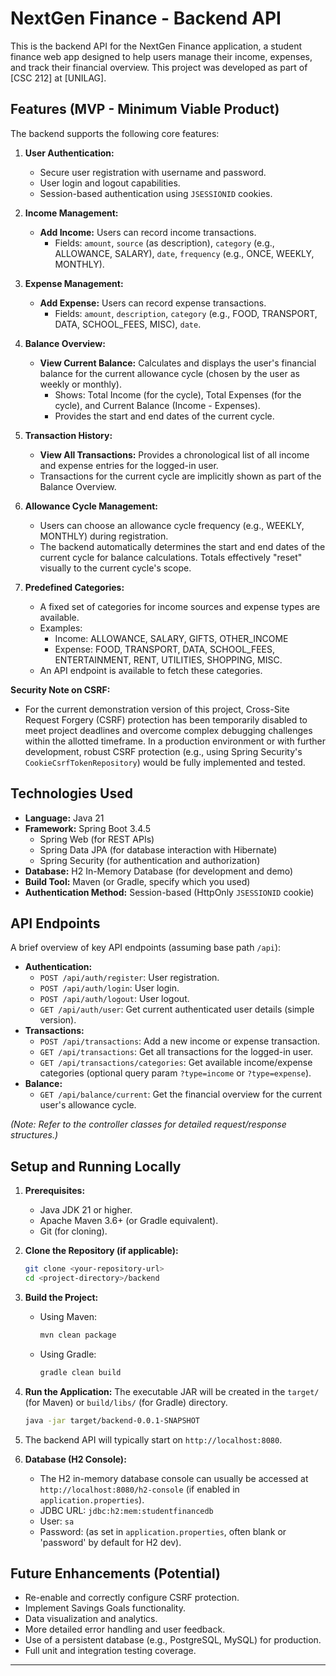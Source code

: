 # NextGen Finance - Backend API

This is the backend API for the NextGen Finance application, a student finance web app designed to help users manage their income, expenses, and track their financial overview. This project was developed as part of [CSC 212] at [UNILAG].

## Features (MVP - Minimum Viable Product)

The backend supports the following core features:

1.  **User Authentication:**
    *   Secure user registration with username and password.
    *   User login and logout capabilities.
    *   Session-based authentication using `JSESSIONID` cookies.

2.  **Income Management:**
    *   **Add Income:** Users can record income transactions.
        *   Fields: `amount`, `source` (as description), `category` (e.g., ALLOWANCE, SALARY), `date`, `frequency` (e.g., ONCE, WEEKLY, MONTHLY).

3.  **Expense Management:**
    *   **Add Expense:** Users can record expense transactions.
        *   Fields: `amount`, `description`, `category` (e.g., FOOD, TRANSPORT, DATA, SCHOOL_FEES, MISC), `date`.

4.  **Balance Overview:**
    *   **View Current Balance:** Calculates and displays the user's financial balance for the current allowance cycle (chosen by the user as weekly or monthly).
        *   Shows: Total Income (for the cycle), Total Expenses (for the cycle), and Current Balance (Income - Expenses).
        *   Provides the start and end dates of the current cycle.

5.  **Transaction History:**
    *   **View All Transactions:** Provides a chronological list of all income and expense entries for the logged-in user.
    *   Transactions for the current cycle are implicitly shown as part of the Balance Overview.

6.  **Allowance Cycle Management:**
    *   Users can choose an allowance cycle frequency (e.g., WEEKLY, MONTHLY) during registration.
    *   The backend automatically determines the start and end dates of the current cycle for balance calculations. Totals effectively "reset" visually to the current cycle's scope.

7.  **Predefined Categories:**
    *   A fixed set of categories for income sources and expense types are available.
    *   Examples:
        *   Income: ALLOWANCE, SALARY, GIFTS, OTHER_INCOME
        *   Expense: FOOD, TRANSPORT, DATA, SCHOOL_FEES, ENTERTAINMENT, RENT, UTILITIES, SHOPPING, MISC.
    *   An API endpoint is available to fetch these categories.

**Security Note on CSRF:**
*   For the current demonstration version of this project, Cross-Site Request Forgery (CSRF) protection has been temporarily disabled to meet project deadlines and overcome complex debugging challenges within the allotted timeframe. In a production environment or with further development, robust CSRF protection (e.g., using Spring Security's `CookieCsrfTokenRepository`) would be fully implemented and tested.

## Technologies Used

*   **Language:** Java 21
*   **Framework:** Spring Boot 3.4.5
    *   Spring Web (for REST APIs)
    *   Spring Data JPA (for database interaction with Hibernate)
    *   Spring Security (for authentication and authorization)
*   **Database:** H2 In-Memory Database (for development and demo)
*   **Build Tool:** Maven (or Gradle, specify which you used)
*   **Authentication Method:** Session-based (HttpOnly `JSESSIONID` cookie)

## API Endpoints

A brief overview of key API endpoints (assuming base path `/api`):

*   **Authentication:**
    *   `POST /api/auth/register`: User registration.
    *   `POST /api/auth/login`: User login.
    *   `POST /api/auth/logout`: User logout.
    *   `GET /api/auth/user`: Get current authenticated user details (simple version).
*   **Transactions:**
    *   `POST /api/transactions`: Add a new income or expense transaction.
    *   `GET /api/transactions`: Get all transactions for the logged-in user.
    *   `GET /api/transactions/categories`: Get available income/expense categories (optional query param `?type=income` or `?type=expense`).
*   **Balance:**
    *   `GET /api/balance/current`: Get the financial overview for the current user's allowance cycle.

*(Note: Refer to the controller classes for detailed request/response structures.)*

## Setup and Running Locally

1.  **Prerequisites:**
    *   Java JDK 21 or higher.
    *   Apache Maven 3.6+ (or Gradle equivalent).
    *   Git (for cloning).

2.  **Clone the Repository (if applicable):**
    ```bash
    git clone <your-repository-url>
    cd <project-directory>/backend
    ```

3.  **Build the Project:**
    *   Using Maven:
        ```bash
        mvn clean package
        ```
    *   Using Gradle:
        ```bash
        gradle clean build
        ```

4.  **Run the Application:**
    The executable JAR will be created in the `target/` (for Maven) or `build/libs/` (for Gradle) directory.
    ```bash
    java -jar target/backend-0.0.1-SNAPSHOT
    ```

5.  The backend API will typically start on `http://localhost:8080`.

6.  **Database (H2 Console):**
    *   The H2 in-memory database console can usually be accessed at `http://localhost:8080/h2-console` (if enabled in `application.properties`).
    *   JDBC URL: `jdbc:h2:mem:studentfinancedb`
    *   User: `sa`
    *   Password: (as set in `application.properties`, often blank or 'password' by default for H2 dev).

## Future Enhancements (Potential)

*   Re-enable and correctly configure CSRF protection.
*   Implement Savings Goals functionality.
*   Data visualization and analytics.
*   More detailed error handling and user feedback.
*   Use of a persistent database (e.g., PostgreSQL, MySQL) for production.
*   Full unit and integration testing coverage.

---
